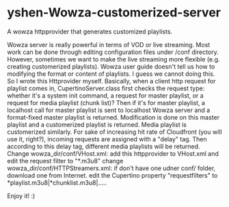 # yshen-Wowza-customerized-server
A wowza httpprovider that generates customized playlists. 

Wowza server is really powerful in terms of VOD or live streaming. Most work can be done through editing configuration files under /conf directory. However, sometimes we want to make the live streaming more flexible (e.g. creating customerized playlists). 
Wowza user guide doesn't tell us how to modifying the format or content of playlists. I guess we cannot doing this. So I wrote this Httprovider myself. Basically, when a client http request for playlist comes in, CupertinoServer.class first checks the request type: whether it's a system init command, a request for master playlist, or a request for media playlist (chunk list)? Then if it's for master playlist, a localhost call for master playlist is sent to localhost Wowza server and a format-fixed master playlist is returned. Modification is done on this master playlist and a customerized playlist is returned. Media playlist is customerized similarly. 
For sake of increasing hit rate of Cloudfront (you will use it, right?), incoming requests are assigned with a "delay" tag. Then according to this delay tag, different media playlists will be returned. 
Change wowza_dir/conf/VHost.xml: add this httpprovider to VHost.xml and edit the request filter to "*.m3u8"
change wowza_dir/conf/HTTPStreamers.xml: if don't have one udner conf/ folder, download one from Internet. edit the Cupertino property "requestfilters" to <RequestFilters>*playlist.m3u8|*chunklist.m3u8|.....</RequestFilters>

Enjoy it! :)
